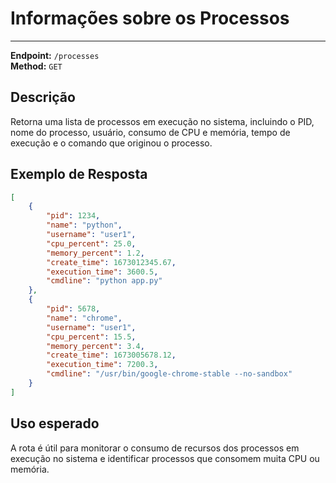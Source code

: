 
# Informações sobre os Processos
----------------------------

**Endpoint:** `/processes`  
**Method:** `GET`

## Descrição

Retorna uma lista de processos em execução no sistema, incluindo o PID, nome do processo, usuário, consumo de CPU e memória, tempo de execução e o comando que originou o processo.

## Exemplo de Resposta

```json
[
    {
        "pid": 1234,
        "name": "python",
        "username": "user1",
        "cpu_percent": 25.0,
        "memory_percent": 1.2,
        "create_time": 1673012345.67,
        "execution_time": 3600.5,
        "cmdline": "python app.py"
    },
    {
        "pid": 5678,
        "name": "chrome",
        "username": "user1",
        "cpu_percent": 15.5,
        "memory_percent": 3.4,
        "create_time": 1673005678.12,
        "execution_time": 7200.3,
        "cmdline": "/usr/bin/google-chrome-stable --no-sandbox"
    }
]
```

## Uso esperado

A rota é útil para monitorar o consumo de recursos dos processos em execução no sistema e identificar processos que consomem muita CPU ou memória.